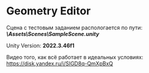 # Geometry Editor
 
Сцена с тестовым заданием распологается по пути: **_\Assets\Scenes\SampleScene.unity_**

Unity Version: **2022.3.46f1**


Видео того, как всё работает в идеальных условиях: https://disk.yandex.ru/i/SIGD8q-QmXpBxQ

